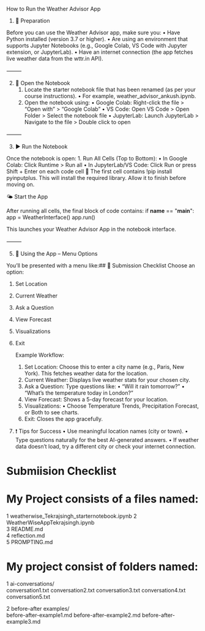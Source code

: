 How to Run the Weather Advisor App

1. 🔧 Preparation

Before you can use the Weather Advisor app, make sure you:
	•	Have Python installed (version 3.7 or higher).
	•	Are using an environment that supports Jupyter Notebooks (e.g., Google Colab, VS Code with Jupyter extension, or JupyterLab).
	•	Have an internet connection (the app fetches live weather data from the wttr.in API).

⸻

2. 📁 Open the Notebook
	1.	Locate the starter notebook file that has been renamed (as per your course instructions).
	•	For example, weather_advisor_ankush.ipynb.
	2.	Open the notebook using:
	•	Google Colab: Right-click the file > “Open with” > “Google Colab”
	•	VS Code: Open VS Code > Open Folder > Select the notebook file
	•	JupyterLab: Launch JupyterLab > Navigate to the file > Double click to open

⸻

3. ▶️ Run the Notebook

Once the notebook is open:
	1.	Run All Cells (Top to Bottom):
	•	In Google Colab: Click Runtime > Run all
	•	In JupyterLab/VS Code: Click Run or press Shift + Enter on each code cell
🔹 The first cell contains !pip install pyinputplus. This will install the required library. Allow it to finish before moving on.


🌤️ Start the App

After running all cells, the final block of code contains:
if __name__ == "__main__":
    app = WeatherInterface()
    app.run()

  This launches your Weather Advisor App in the notebook interface.

⸻

5. 🧭 Using the App – Menu Options

You’ll be presented with a menu like:## 📓 Submission Checklist
Choose an option:
1. Set Location
2. Current Weather
3. Ask a Question
4. View Forecast
5. Visualizations
6. Exit

   Example Workflow:
	1.	Set Location: Choose this to enter a city name (e.g., Paris, New York). This fetches weather data for the location.
	2.	Current Weather: Displays live weather stats for your chosen city.
	3.	Ask a Question: Type questions like:
	•	“Will it rain tomorrow?”
	•	“What’s the temperature today in London?”
	4.	View Forecast: Shows a 5-day forecast for your location.
	5.	Visualizations:
	•	Choose Temperature Trends, Precipitation Forecast, or Both to see charts.
	6.	Exit: Closes the app gracefully.

6. ❗ Tips for Success
	•	Use meaningful location names (city or town).
	•	Type questions naturally for the best AI-generated answers.
	•	If weather data doesn’t load, try a different city or check your internet connection.





# Submiision Checklist


# My Project consists of a files named:
1 weatherwise_Tekrajsingh_starternotebook.ipynb
2 WeatherWiseAppTekrajsingh.ipynb                 
3 README.md                                                     
4 reflection.md  
5 PROMPTING.md


# My project consist of folders named:
1 ai-conversations/                                          
    conversation1.txt
    conversation2.txt
    conversation3.txt
    conversation4.txt
    conversation5.txt


2 before-after examples/                               
    before-after-example1.md
    before-after-example2.md
    before-after-example3.md
